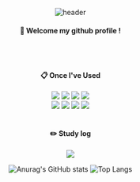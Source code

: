 <div align="center">

![header](https://capsule-render.vercel.app/api?type=Waving&color=000000&height=200&text=Hayden&fontColor=FFFFFF&fontSize=70&fontAlignY=40&fontAlign=80)
#### :wave: Welcome my github profile !

<br/>
<br/>

#### :clipboard: Once I've Used
<img src="https://img.shields.io/badge/python-3776AB?style=flat&logo=python&logoColor=FFFFFF"/>
<img src="https://img.shields.io/badge/c-A8B9CC?style=flat&logo=c&logoColor=FFFFFF"/>
<img src="https://img.shields.io/badge/c++-00599C?style=flat&logo=c++&logoColor=FFFFFF"/>
<img src="https://img.shields.io/badge/java-007396?style=flat&logo=java&logoColor=white">
<br/>
<img src="https://img.shields.io/badge/html-E34F26?style=flat&logo=html5&logoColor=FFFFFF"/>
<img src="https://img.shields.io/badge/css-1572B6?style=flat&logo=css3&logoColor=FFFFFF"/>
<img src="https://img.shields.io/badge/javascript-F7DF1E?style=flat&logo=javascript&logoColor=FFFFFF"/>
<img src="https://img.shields.io/badge/react-61DAFB?style=flat&logo=react&logoColor=FFFFFF"/>

<br/>
<br/>

#### :pencil2: Study log
<a href="https://www.notion.so/Hayden-11f2854fd22e49c3946fdf2f7a4b23a1" target="_blank"><img src="https://img.shields.io/badge/notion-2E2E2E?style=flat&logo=notion&logoColor=FFFFFF"/></a>

![Anurag's GitHub stats](https://github-readme-stats.vercel.app/api?username=haydenCho&show_icons=true&theme=graywhite)
![Top Langs](https://github-readme-stats.vercel.app/api/top-langs/?username=anuraghazra&layout=compact)

</div>
